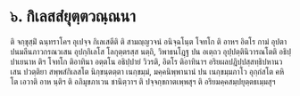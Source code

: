 <h1>๖. กิเลสสํยุตฺตวณฺณนา</h1>
<p> ติ  จกฺขุสฺมิํ ฉนฺทราโคฯ อุเปจฺจ กิเลเสตีติ ติ สามญฺญวจนํ อนิจฺฉโนฺต โจทโก ติ อาหฯ อิตโร กามํ อุปตาปนมลีนภาวกรณวเสน อุปกฺกิเลโส โลกุตฺตรสฺส นตฺถิ, วิพาธนโฎฺฐ ปน อเตฺถว อุปฺปตฺตินิวารณโตติ อธิปฺปาเยนาห ติฯ โจทโก ติอาทินา อตฺตโน อธิปฺปายํ วิวรติ, อิตโร ติอาทินาฯ อริยผลปฎิปฺปสฺสทฺธิปหานวเสน ปวตฺติยา  สพฺพสํกิเลสโต นิกฺขนฺตตฺตา เนกฺขมฺมํ, มคฺคนิพฺพานานํ ปน เนกฺขมฺมภาโว อุกฺกํสโต คหิโต เอวาติ อาห นฺติฯ ติ อภิมุขภาเวน ชานิตฺวาฯ ติ ปจฺจกฺขกาตเพฺพสุฯ ติ อริยมคฺคสมฺปยุตฺตธเมฺมสุฯ</p>

</p>





